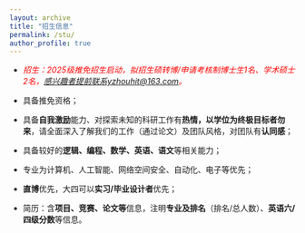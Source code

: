 ```yaml
---
layout: archive
title: "招生信息"
permalink: /stu/
author_profile: true
---
```

+ <h16 style="color:red"><em>招生：2025级推免招生启动，拟招生硕转博/申请考核制博士生1名、学术硕士2名，感兴趣者提前联系yzhouhit@163.com。</em></h16>
+ 具备推免资格；

+ 具备**自我激励**能力、对探索未知的科研工作有**热情，以学位为终极目标者勿来**，请全面深入了解我们的工作（通过论文）及团队风格，对团队有**认同感**；

+ 具备较好的**逻辑、编程、数学、英语、语文**等相关能力；

+ 专业为计算机、人工智能、网络空间安全、自动化、电子等优先；

+ **直博**优先，大四可以**实习/毕业设计者**优先；

+ 简历：含**项目、竞赛、论文等**信息，注明**专业及排名**（排名/总人数）、**英语六/四级分数**等信息。
